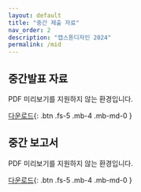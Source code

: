 ```yaml
---
layout: default
title: "중간 제출 자료"
nav_order: 2
description: "캡스톤디자인 2024"
permalink: /mid
---
```


## 중간발표 자료

<object data="./assets/files/capstone_t34_mid_pt.pdf" type="application/pdf" alt="midterm pt" width="100%" height="480" >
<p>PDF 미리보기를 지원하지 않는 환경입니다.</p>
</object>

[다운로드](./assets/files/capstone_t34_mid_pt.pdf){: .btn .fs-5 .mb-4 .mb-md-0 }

## 중간 보고서

<object data="./assets/files/capstone_t34_mid_report.pdf" type="application/pdf" alt="midterm pt" width="100%" height="640" >
<p>PDF 미리보기를 지원하지 않는 환경입니다.</p>
</object>

[다운로드](./assets/files/capstone_t34_mid_report.pdf){: .btn .fs-5 .mb-4 .mb-md-0 }
